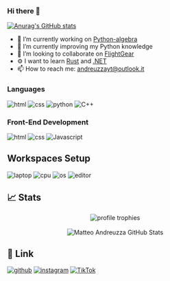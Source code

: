 ### Hi there 👋
[![Anurag's GitHub stats](https://github-readme-stats.vercel.app/api?username=matteo-andreuzza)](https://github.com/anuraghazra/github-readme-stats)


- 🔭 I’m currently working on [Python-algebra](https://github.com/matteo-andreuzza/python-algebra)
- 🌱 I’m currently improving my Python knowledge
- 👯 I’m looking to collaborate on [FlightGear](https://flightgear.org) 
- ⚙️ I want to learn [Rust](https://www.rust-lang.org/) and [.NET](https://learn.microsoft.com/it-it/dotnet/)
- 📫 How to reach me: andreuzzayt@outlook.it

### Languages

![html](https://img.shields.io/badge/HTML5-E34F26?style=for-the-badge&logo=html5&logoColor=white)
![css](https://img.shields.io/badge/CSS3-1572B6?style=for-the-badge&logo=css3&logoColor=white)
![python](https://img.shields.io/badge/Python-FFD43B?style=for-the-badge&logo=python&logoColor=blue)
![C++](https://img.shields.io/badge/C%2B%2B-00599C?style=for-the-badge&logo=c%2B%2B&logoColor=white)

### Front-End Development

![html](https://img.shields.io/badge/HTML5-E34F26?style=for-the-badge&logo=html5&logoColor=white)
![css](https://img.shields.io/badge/CSS3-1572B6?style=for-the-badge&logo=css3&logoColor=white)
![Javascript](https://img.shields.io/badge/JavaScript-323330?style=for-the-badge&logo=javascript&logoColor=F7DF1E)

## Workspaces Setup

![laptop](https://img.shields.io/badge/asus%20laptop-000000?style=for-the-badge&logo=asus&logoColor=white)
![cpu]( 	https://img.shields.io/badge/AMD%20Ryzen_7_3800X-ED1C24?style=for-the-badge&logo=amd&logoColor=white)
![os](https://img.shields.io/badge/Windows-0078D6?style=for-the-badge&logo=windows&logoColor=white)
![editor](https://img.shields.io/badge/VS_Code-007ACC?style=for-the-badge&logo=Visual-Studio-Code&logoColor=white)

## 📈 Stats
<div align="center">
    <img src="https://github-profile-trophy.vercel.app/?username=matteo-andreuzza&row=1&column=6&margin-h=8&theme=darkhub&count_private=true&margin-w=15&no-frame=true" alt="profile trophies" />
    <br />
    <br />
    <img src="https://github-readme-stats.vercel.app/api?username=matteo-andreuzza&show_icons=true&hide_border=true" alt="Matteo Andreuzza GitHub Stats">
</div>

## 🔗 Link

[![github](https://img.shields.io/badge/GitHub-000000?style=for-the-badge&logo=GitHub&logoColor=white)](https://github.com/matteo-andreuzza)
[![instagram](https://img.shields.io/badge/Instagram-E4405F?style=for-the-badge&logo=instagram&logoColor=white)](https://www.instagram.com/_matteoandreuzza_)
[![TikTok](https://img.shields.io/badge/TikTok-000000?style=for-the-badge&logo=tiktok&logoColor=white)](https://www.tiktok.com/@matteoandreuzza)
